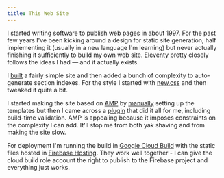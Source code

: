 ```yaml
---
title: This Web Site
---
```


I started writing software to publish web pages in about 1997.
For the past few years I've been kicking around a design for static site
generation, half implementing it (usually in a new language I'm learning)
but never actually finishing it sufficiently to build my own web site.
[Eleventy](https://www.11ty.dev/) pretty closely follows the ideas I had
&mdash; and it actually exists.

I [built](https://github.com/ianloic/personal-site) a fairly simple site
and then added a bunch of complexity to auto-generate section indexes.
For the style I started with [new.css](https://newcss.net/) and then tweaked it quite a bit.

I started making the site based on [AMP](https://amp.dev/)
by [manually](https://amp.dev/documentation/guides-and-tutorials/start/create/basic_markup/?format=websites)
setting up the templates but then I came across a
[plugin](https://github.com/ampproject/eleventy-plugin-amp) that did it all
for me, including build-time validation.
AMP is appealing because it imposes constraints on the complexity I can add.
It'll stop me from both yak shaving and from making the site slow.

For deployment I'm running the build in
[Google Cloud Build](https://cloud.google.com/cloud-build) with the static files hosted in
[Firebase Hosting](https://firebase.google.com/docs/hosting).
They work well together - I can give the cloud build role account the right
to publish to the Firebase project and everything just works.
